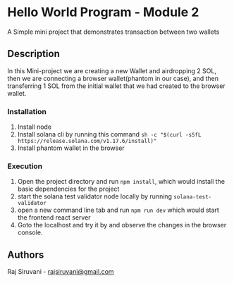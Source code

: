 # Hello World Program - Module 2
A Simple mini project that demonstrates transaction between two wallets

## Description
In this Mini-project we are creating a new Wallet and airdropping 2 SOL, then we are connecting a browser wallet(phantom in our case), and then transferring 1 SOL from the initial wallet that we had created to the browser wallet.

### Installation
1. Install node
2. Install solana cli by running this command `sh -c "$(curl -sSfL https://release.solana.com/v1.17.6/install)"`
3. Install phantom wallet in the browser

### Execution
1. Open the project directory and run `npm install`, which would install the basic dependencies for the project
2. start the solana test validator node locally by running `solana-test-validator`
3. open a new command line tab and run `npm run dev` which would start the frontend react server
4. Goto the localhost and try it by and observe the changes in the browser console.

## Authors
Raj Siruvani - rajsiruvani@gmail.com

